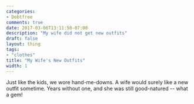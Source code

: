 ```yaml
---
categories:
- Debtfree
comments: true
date: 2017-03-06T13:11:50-07:00
description: "My wife did not get new outfits"
draft: false
layout: thing
tags:
- "clothes"
title: "My Wife's New Outfits"
width: 1
---
```


Just like the kids, we wore hand-me-downs.  A wife would surely like a new outfit sometime.  Years without one, and she was still good-natured -- what a gem!

